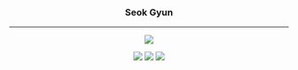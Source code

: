 <div align="center">
  
  ### Seok Gyun
  
  ---
  
  <a href="https://solved.ac/profile/cubee"><img src="http://mazassumnida.wtf/api/mini/generate_badge?boj=cubee"/></a>
  
  <img src="https://img.shields.io/badge/Ableton Live-000000?style=flat-square&logo=Ableton Live&logoColor=white"/>
  <img src="https://img.shields.io/badge/After Effects-9999FF?style=flat-square&logo=Adobe After Effects&logoColor=white"/>  
  <img src="https://img.shields.io/badge/Premiere Pro-9999FF?style=flat-square&logo=Adobe Premiere Pro&logoColor=white"/>
  
</div>
